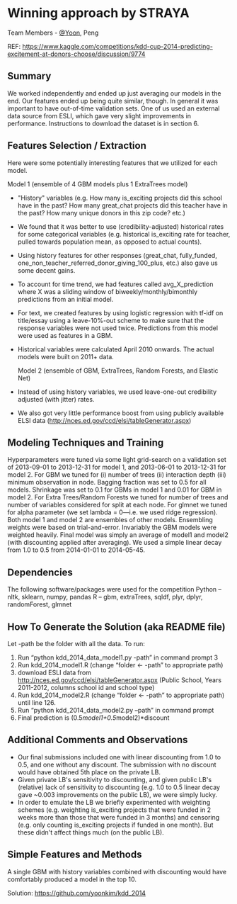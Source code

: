 # Winning approach by STRAYA

Team Members - [@Yoon](https://github.com/yoonkim), Peng

REF: https://www.kaggle.com/competitions/kdd-cup-2014-predicting-excitement-at-donors-choose/discussion/9774

## Summary

We worked independently and ended up just averaging our models in the end. Our features
ended up being quite similar, though. In general it was important to have out-of-time validation
sets. One of us used an external data source from ESLI, which gave very slight improvements in
performance. Instructions to download the dataset is in section 6.

## Features Selection / Extraction

Here were some potentially interesting features that we utilized for each model.

Model 1 (ensemble of 4 GBM models plus 1 ExtraTrees model)

- "History" variables (e.g. How many is_exciting projects did this school have in the past? How
  many great_chat projects did this teacher have in the past? How many unique donors in this zip
  code? etc.)
- We found that it was better to use (credibility-adjusted) historical rates for some categorical
  variables (e.g. historical is_exciting rate for teacher, pulled towards population mean, as
  opposed to actual counts).
- Using history features for other responses (great_chat, fully_funded,
  one_non_teacher_referred_donor_giving_100_plus, etc.) also gave us some decent gains.
- To account for time trend, we had features called avg_X_prediction where X was a sliding
  window of biweekly/monthly/bimonthly predictions from an initial model.
- For text, we created features by using logistic regression with tf-idf on title/essay using a
  leave-10%-out scheme to make sure that the response variables were not used twice.
  Predictions from this model were used as features in a GBM.
- Historical variables were calculated April 2010 onwards. The actual models were built on
  2011+ data.

  Model 2 (ensemble of GBM, ExtraTrees, Random Forests, and Elastic Net)

- Instead of using history variables, we used leave-one-out credibility adjusted (with jitter)
  rates.
- We also got very little performance boost from using publicly available ELSI data
  (http://nces.ed.gov/ccd/elsi/tableGenerator.aspx)

## Modeling Techniques and Training

Hyperparameters were tuned via some light grid-search on a validation set of 2013-09-01 to
2013-12-31 for model 1, and 2013-06-01 to 2013-12-31 for model 2.
For GBM we tuned for (i) number of trees (ii) interaction depth (iii) minimum observation in
node. Bagging fraction was set to 0.5 for all models. Shrinkage was set to 0.1 for GBMs in model
1 and 0.01 for GBM in model 2.
For Extra Trees/Random Forests we tuned for number of trees and number of variables
considered for split at each node. For glmnet we tuned for alpha parameter (we set lambda =
0—i.e. we used ridge regression).
Both model 1 and model 2 are ensembles of other models. Ensembling weights were based on
trial-and-error. Invariably the GBM models were weighted heavily.
Final model was simply an average of model1 and model2 (with discounting applied after
averaging). We used a simple linear decay from 1.0 to 0.5 from 2014-01-01 to 2014-05-45.

## Dependencies

The following software/packages were used for the competition
Python – nltk, sklearn, numpy, pandas
R – gbm, extraTrees, sqldf, plyr, dplyr, randomForest, glmnet

## How To Generate the Solution (aka README file)

Let -path be the folder with all the data.
To run:

1. Run “python kdd_2014_data_model1.py -path” in command prompt 3
2. Run kdd_2014_model1.R (change “folder <- -path” to appropriate path)
3. download ESLI data from http://nces.ed.gov/ccd/elsi/tableGenerator.aspx
   (Public School, Years 2011-2012, columns school id and school type)
4. Run kdd_2014_model2.R (change “folder <- -path” to appropriate path) until line 126.
5. Run “python kdd_2014_data_model2.py –path” in command prompt
6. Final prediction is
   (0.5*model1+0.5*model2)\*discount

## Additional Comments and Observations

- Our final submissions included one with linear discounting from 1.0 to 0.5, and one without
  any discount. The submission with no discount would have obtained 5th place on the private
  LB.
- Given private LB's sensitivity to discounting, and given public LB's (relative) lack of sensitivity
  to discounting (e.g. 1.0 to 0.5 linear decay gave ~0.003 improvements on the public LB), we
  were simply lucky.
- In order to emulate the LB we briefly experimented with weighting schemes (e.g. weighting
  is_exciting projects that were funded in 2 weeks more than those that were funded in 3
  months) and censoring (e.g. only counting is_exciting projects if funded in one month). But
  these didn't affect things much (on the public LB).

## Simple Features and Methods

A single GBM with history variables combined with discounting would have comfortably
produced a model in the top 10.

Solution: https://github.com/yoonkim/kdd_2014
